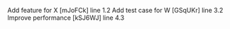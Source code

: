 Add feature for X [mJoFCk] line 1.2
Add test case for W [GSqUKr] line 3.2
Improve performance [kSJ6WJ] line 4.3
